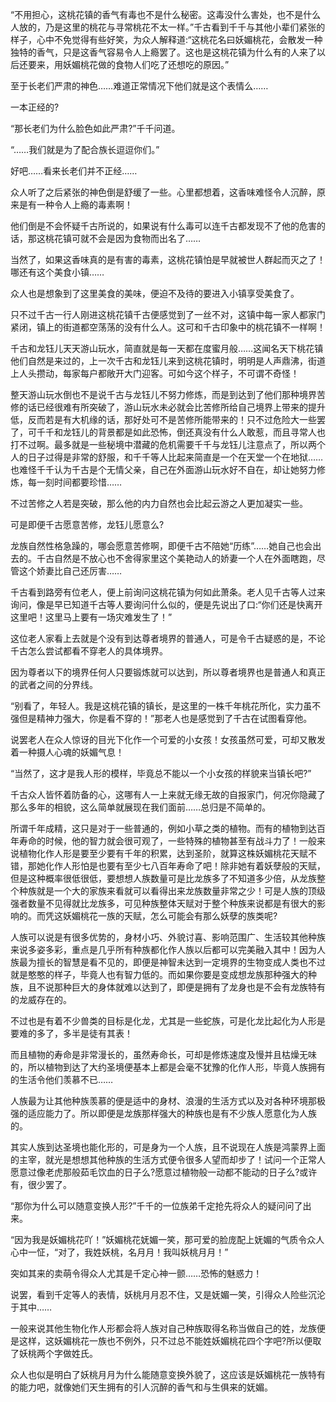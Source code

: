 “不用担心，这桃花镇的香气有毒也不是什么秘密。这毒没什么害处，也不是什么人放的，乃是这里的桃花与寻常桃花不太一样。”千古看到千千与其他小辈们紧张的样子，心中不免觉得有些好笑，为众人解释道:“这桃花名曰妖媚桃花，会散发一种独特的香气，只是这香气容易令人上瘾罢了。这也是这桃花镇为什么有的人来了以后还要来，用妖媚桃花做的食物人们吃了还想吃的原因。”

至于长老们严肃的神色……难道正常情况下他们就是这个表情么……

一本正经的?

“那长老们为什么脸色如此严肃?”千千问道。

“……我们就是为了配合族长逗逗你们。”

好吧……看来长老们并不正经……

众人听了之后紧张的神色倒是舒缓了一些。心里都想着，这香味难怪令人沉醉，原来是有一种令人上瘾的毒素啊！

他们倒是不会怀疑千古所说的，如果说有什么毒可以连千古都发现不了他的危害的话，那这桃花镇可就不会是因为食物而出名了……

当然了，如果这香味真的是有害的毒素，这桃花镇怕是早就被世人群起而灭之了！哪还有这个美食小镇……

众人也是想象到了这里美食的美味，便迫不及待的要进入小镇享受美食了。

只不过千古一行人刚进这桃花镇千古便感觉到了一丝不对，这镇中每一家人都家门紧闭，镇上的街道都空荡荡的没有什么人。这可和千古印象中的桃花镇不一样啊！

千古和龙钰儿天天游山玩水，简直就是每一天都在度蜜月般……这闻名天下桃花镇他们自然是来过的，上一次千古和龙钰儿来到这桃花镇时，明明是人声鼎沸，街道上人头攒动，每家每户都敞开大门迎客。可如今这个样子，不可谓不奇怪！

整天游山玩水倒也不是说千古与龙钰儿不努力修炼，而是到达到了他们那种境界苦修的话已经很难有所突破了，游山玩水未必就会比苦修所给自己境界上带来的提升低，反而若是有大机缘的话，那好处可不是苦修所能带来的！只不过危险大一些罢了，可千千和龙钰儿的背景都是如此恐怖，倒还真没有什么人敢惹，而且寻常人也打不过啊。最多就是一些秘境中潜藏的危机需要千千与龙钰儿注意点了，所以两个人的日子过得是非常的舒服，和千千等人比起来简直是一个在天堂一个在地狱……也难怪千千认为千古是个无情父亲，自己在外面游山玩水好不自在，却让她努力修炼，每一刻时间都要珍惜……

不过苦修之人若是突破，那么他的内力自然也会比起云游之人更加凝实一些。

可是即便千古愿意苦修，龙钰儿愿意么?

龙族自然性格急躁的，哪会愿意苦修啊，即便千古不陪她“历练”……她自己也会出去的。千古自然是不放心也不舍得家里这个美艳动人的娇妻一个人在外面瞎跑，尽管这个娇妻比自己还厉害……

千古看到路旁有位老人，便上前询问这桃花镇为何如此萧条。老人见千古等人过来询问，像是早已知道千古等人要询问什么似的，便是先说出了口:“你们还是快离开这里吧！这里马上要有一场灾难发生了！”

这位老人家看上去就是个没有到达尊者境界的普通人，可是令千古疑惑的是，不论千古怎么尝试都看不穿老人的具体境界。

因为尊者以下的境界任何人只要锻炼就可以达到，所以尊者境界也是普通人和真正的武者之间的分界线。

“别看了，年轻人。我是这桃花镇的镇长，是这里的一株千年桃花所化，实力虽不强但是精神力强大，你是看不穿的！”那老人也是感觉到了千古在试图看穿他。

说罢老人在众人惊讶的目光下化作一个可爱的小女孩！女孩虽然可爱，可却又散发着一种摄人心魂的妖媚气息！

“当然了，这才是我人形的模样，毕竟总不能以一个小女孩的样貌来当镇长吧?”

千古众人皆怀着防备的心，这哪有人一上来就无缘无故的自报家门，何况你隐藏了那么多年的相貌，这么简单就展现在我们面前……总归是不简单的。

所谓千年成精，这只是对于一些普通的，例如小草之类的植物。而有的植物到达百年寿命的时候，他的智力就会很可观了，一些特殊的植物甚至有战斗力了！一般来说植物化作人形是要至少要有千年的积累，达到圣阶，就算这株妖媚桃花天赋不错，那她化作人形怕是也要有至少七八百年寿命了吧！除非她有着妖孽般的天赋，但是这种概率很低很低，要想想人族数量可是比龙族多了不知道多少倍，从龙族整个种族就是一个大的家族来看就可以看得出来龙族数量非常之少！可是人族的顶级强者数量不见得就比龙族多，可见种族整体天赋对于整个种族来说都是有很大的影响的。而凭这妖媚桃花一族的天赋，怎么可能会有那么妖孽的族类呢?

人族可以说是有很多优势的，身材小巧、外貌讨喜、影响范围广、生活较其他种族来说多姿多彩，重点是几乎所有种族都化作人族以后都可以完美融入其中！因为人族最为擅长的智慧是看不见的，即便是神智未达到一定境界的生物变成人类也不过就是憨憨的样子，毕竟人也有智力低的。而如果你要是变成想龙族那种强大的种族，且不说那种巨大的身体就难以达到了，即便是拥有了龙身也是不会有龙族特有的龙威存在的。

不过也是有着不少兽类的目标是化龙，尤其是一些蛇族，可是化龙比起化为人形是要难的多了，多半是徒有其表！

而且植物的寿命是非常漫长的，虽然寿命长，可却是修炼速度及慢并且枯燥无味的，所以植物到达了大约圣境便基本上都是会毫不犹豫的化作人形，毕竟人族拥有的生活令他们羡慕不已……

人族最为让其他种族羡慕的便是适中的身材、浪漫的生活方式以及对各种环境那极强的适应能力了。所以即便是龙族那样强大的种族也是有不少族人愿意化为人族的。

其实人族到达圣境也能化形的，可是身为一个人族，且不说现在人族是鸿蒙界上面的主宰，就光是想想其他种族的生活方式便令很多人望而却步了！试问一个正常人愿意过像老虎那般茹毛饮血的日子么?愿意过植物般一动都不能动的日子么?或许有，很少罢了。

“那你为什么可以随意变换人形?”千千的一位族弟千定抢先将众人的疑问问了出来。

“因为我是妖媚桃花吖！”妖媚桃花妩媚一笑，那可爱的脸庞配上妩媚的气质令众人心中一怔，“对了，我姓妖桃，名月月！我叫妖桃月月！”

突如其来的卖萌令得众人尤其是千定心神一颤……恐怖的魅惑力！

说罢，看到千定等人的表情，妖桃月月忍不住，又是妩媚一笑，引得众人险些沉沦于其中……

一般来说其他生物化作人形都会将人族对自己种族取得名称当做自己的姓，龙族便是这样，这妖媚桃花一族也不例外，只不过总不能姓妖媚桃花四个字吧?所以便取了妖桃两个字做姓氏。

众人也似是明白了妖桃月月为什么能随意变换外貌了，这应该是妖媚桃花一族特有的能力吧，就像她们天生拥有的引人沉醉的香气和与生俱来的妩媚。
